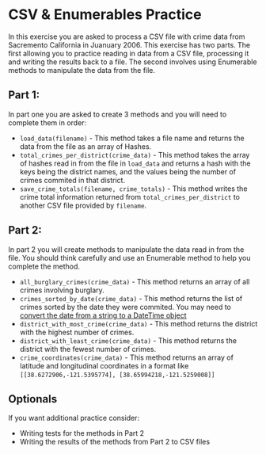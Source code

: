 # CSV & Enumerables Practice

In this exercise you are asked to process a CSV file with crime data from Sacremento California in Juanuary 2006.  This exercise has two parts.  The first allowing you to practice reading in data from a CSV file, processing it and writing the results back to a file.  The second involves using Enumerable methods to manipulate the data from the file.

## Part 1:

In part one you are asked to create 3 methods and you will need to complete them in order:
-   `load_data(filename)` - This method takes a file name and returns the data from the file as an array of Hashes.
-   `total_crimes_per_district(crime_data)`  - This method takes the array of hashes read in from the file in `load_data` and returns a hash with the keys being the district names, and the values being the number of crimes commited in that district.
-   `save_crime_totals(filename, crime_totals)` - This method writes the crime total information returned from `total_crimes_per_district` to another CSV file provided by `filename`.

## Part 2:

In part 2 you will create methods to manipulate the data read in from the file.  You should think carefully and use an Enumerable method to help you complete the method.

-   `all_burglary_crimes(crime_data)` - This method returns an array of all crimes involving burglary.
-   `crimes_sorted_by_date(crime_data)`  - This method returns the list of crimes sorted by the date they were commited.  You may need to [convert the date from a string to a DateTime object](https://stackoverflow.com/questions/5380838/what-am-i-doing-wrong-with-datetime-strptime)
-    `district_with_most_crime(crime_data)` - This method returns the district with the highest number of crimes.
-    `district_with_least_crime(crime_data)` - This method returns the district with the fewest number of crimes.
-    `crime_coordinates(crime_data)` - This method returns an array of latitude and longitudinal coordinates in a format like `[[38.6272906,-121.5395774], [38.65994218,-121.5259008]]`

## Optionals

If you want additional practice consider:
- Writing tests for the methods in Part 2
- Writing the results of the methods from Part 2 to CSV files
